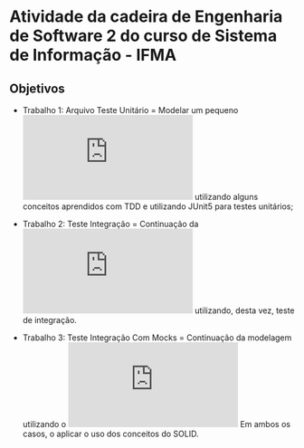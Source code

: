 # Atividade da cadeira de Engenharia de Software 2 do curso de Sistema de Informação - IFMA

## Objetivos
* Trabalho 1: Arquivo Teste Unitário = Modelar um pequeno ![sistema de empréstimo de livros](https://github.com/jamil2gomes/java-junit5/blob/master/TesteUnitario/src/main/resources/Atividade%2001%20-%20testes%20unitarios%20e%20TDD%20-%202019-2.pdf)  utilizando alguns conceitos aprendidos com TDD e utilizando JUnit5 para testes unitários;

* Trabalho 2: Teste Integração = Continuação da ![modelagem](https://github.com/jamil2gomes/java-junit5/blob/master/TesteIntegracao/src/main/resources/document.pdf) utilizando, desta vez, teste de integração.
* Trabalho 3: Teste Integração Com Mocks = Continuação da modelagem utilizando o ![terceiro cenario](https://github.com/jamil2gomes/java-junit5/blob/master/TesteIntegracaoComMocks/src/main/resources/document2.pdf)
Em ambos os casos, o aplicar o uso dos conceitos do SOLID.

